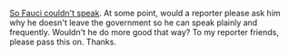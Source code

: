 <a href="https://www.axios.com/abc-this-week-fauci-white-house-981a0d0b-d9f8-4759-b658-dd082de7d317.html">So Fauci couldn't speak</a>. At some point, would a reporter please ask him why he doesn't leave the government so he can speak plainly and frequently. Wouldn't he do more good that way? To my reporter friends, please pass this on. Thanks.

